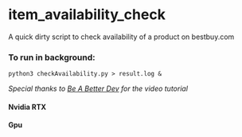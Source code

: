 # item_availability_check

A quick dirty script to check availability of a product on bestbuy.com

### To run in background:

    python3 checkAvailability.py > result.log &

_Special thanks to [Be A Better Dev](https://www.youtube.com/watch?v=6ixBJZ2vnYk&t=1061s) for the video tutorial_

#### Nvidia RTX

#### Gpu
